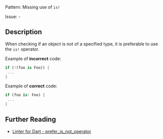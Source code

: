 Pattern: Missing use of `is!`

Issue: -

## Description

When checking if an object is not of a specified type, it is preferable to use the `is!` operator.

Example of **incorrect** code:
```dart
if (!(foo is Foo)) {
 ...
}
```

Example of **correct** code:
```dart
if (foo is! Foo) {
 ...
}
```

## Further Reading

* [Linter for Dart - prefer_is_not_operator](https://dart.dev/tools/linter-rules/prefer_is_not_operator)